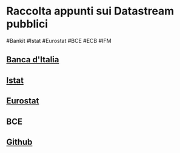 # Raccolta appunti sui Datastream pubblici

#Bankit #Istat #Eurostat #BCE #ECB #IFM 

## [Banca d'Italia](./Bankit/Bankit.md)



## [Istat](Istat/MD/Istat.md)

## [Eurostat](./Eurostat/index.md)



## BCE



## [Github](https://github.com/paolovolterra/test)
